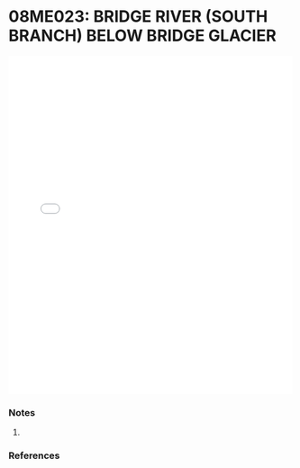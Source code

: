 # 08ME023: BRIDGE RIVER (SOUTH BRANCH) BELOW BRIDGE GLACIER

<iframe src="/_static/stations/08ME023_fdc.html" width="100%" height="600" frameborder="0"></iframe>

### Notes
1. 

### References

